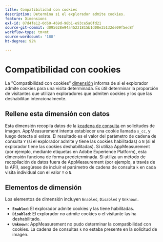 ```yaml
---
title: Compatibilidad con cookies
description: Determina si el explorador admite cookies.
feature: Dimensions
exl-id: 07d4fe12-0d60-469d-98b1-e93ce5a0fd21
source-git-commit: d095628e94a45221815b1d08e35132de09f5ed8f
workflow-type: tm+mt
source-wordcount: '188'
ht-degree: 92%

---
```


# Compatibilidad con cookies

La &quot;Compatibilidad con cookies&quot; [dimensión](overview.md) informa de si el explorador admite cookies para una visita determinada. Es útil determinar la proporción de visitantes que utilizan exploradores que admiten cookies y los que las deshabilitan intencionalmente.

## Rellene esta dimensión con datos

Esta dimensión recopila datos de la [`k`cadena de consulta](/help/implement/validate/query-parameters.md) en solicitudes de imagen. AppMeasurement intenta establecer una cookie llamada `s_cc`, y luego detecta si existe. El resultado es el valor del parámetro de cadena de consulta `Y` (si el explorador admite y tiene las cookies habilitadas) o `N` (si el explorador tiene las cookies deshabilitadas). Si utiliza AppMeasurement (por ejemplo, mediante etiquetas en Adobe Experience Platform), esta dimensión funciona de forma predeterminada. Si utiliza un método de recopilación de datos fuera de AppMeasurement (por ejemplo, a través de la API), asegúrese de incluir el parámetro de cadena de consulta `k` en cada visita individual con el valor `Y` o `N`.

## Elementos de dimensión

Los elementos de dimensión incluyen `Enabled`, `Disabled` y `Unknown`.

* **`Enabled`**: El explorador admite cookies y las tiene habilitadas.
* **`Disabled`**: El explorador no admite cookies o el visitante las ha deshabilitado.
* **`Unknown`**: AppMeasurement no pudo determinar la compatibilidad con cookies. La cadena de consultas `k` no estaba presente en la solicitud de imagen.
